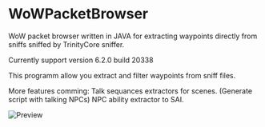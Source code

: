 # WoWPacketBrowser
WoW packet browser written in JAVA for extracting waypoints directly from sniffs sniffed by TrinityCore sniffer.

Currently support version 6.2.0 build 20338 

This programm allow you extract and filter waypoints from sniff files.

More features comming:
	Talk sequances extractors for scenes. (Generate script with talking NPCs)
	NPC ability extractor to SAI.
	
![Preview](http://s27.postimg.org/r7gvuh7kz/wpb.png)     

